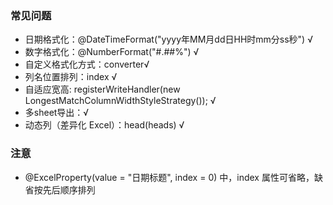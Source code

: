 ### 常见问题
- 日期格式化：@DateTimeFormat("yyyy年MM月dd日HH时mm分ss秒") √
- 数字格式化：@NumberFormat("#.##%") √
- 自定义格式化方式：converter√
- 列名位置排列：index √ 
- 自适应宽高: registerWriteHandler(new LongestMatchColumnWidthStyleStrategy()); √
- 多sheet导出：√
- 动态列（差异化 Excel）：head(heads) √


### 注意
-  @ExcelProperty(value = "日期标题", index = 0) 中，index 属性可省略，缺省按先后顺序排列

